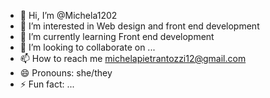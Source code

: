 - 👋 Hi, I’m @Michela1202
- 👀 I’m interested in Web design and front end development
- 🌱 I’m currently learning Front end development
- 💞️ I’m looking to collaborate on ...
- 📫 How to reach me michelapietrantozzi12@gmail.com
- 😄 Pronouns: she/they
- ⚡ Fun fact: ...

<!---
Michela1202/Michela1202 is a ✨ special ✨ repository because its `README.md` (this file) appears on your GitHub profile.
You can click the Preview link to take a look at your changes.
--->
